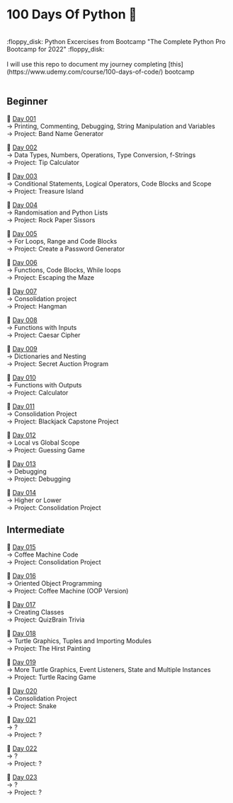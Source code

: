 # 100 Days Of Python 🐍
<br/>
:floppy_disk: Python Excercises from Bootcamp "The Complete Python Pro Bootcamp for 2022" :floppy_disk:
<br/><br/>
I will use this repo to document my journey completing [this](https://www.udemy.com/course/100-days-of-code/) bootcamp
<br/><br/>

## Beginner

:date: [Day 001](https://github.com/fernandocucci/100DaysOfPython/tree/main/Day%20001)  
-> Printing, Commenting, Debugging, String Manipulation and Variables<br/>
-> Project: Band Name Generator

:date: [Day 002](https://github.com/fernandocucci/100DaysOfPython/tree/main/Day%20002)  
-> Data Types, Numbers, Operations, Type Conversion, f-Strings<br/>
-> Project: Tip Calculator

:date: [Day 003](https://github.com/fernandocucci/100DaysOfPython/tree/main/Day%20003)  
-> Conditional Statements, Logical Operators, Code Blocks and Scope<br/>
-> Project: Treasure Island

:date: [Day 004](https://github.com/fernandocucci/100DaysOfPython/tree/main/Day%20004)  
-> Randomisation and Python Lists<br/>
-> Project: Rock Paper Sissors

:date: [Day 005](https://github.com/fernandocucci/100DaysOfPython/tree/main/Day%20005)  
-> For Loops, Range and Code Blocks<br/>
-> Project: Create a Password Generator

:date: [Day 006](https://github.com/fernandocucci/100DaysOfPython/tree/main/Day%20006)  
-> Functions, Code Blocks, While loops<br/>
-> Project: Escaping the Maze

:date: [Day 007](https://github.com/fernandocucci/100DaysOfPython/tree/main/Day%20007)  
-> Consolidation project<br/>
-> Project: Hangman

:date: [Day 008](https://github.com/fernandocucci/100DaysOfPython/tree/main/Day%20008)  
-> Functions with Inputs<br/>
-> Project: Caesar Cipher

:date: [Day 009](https://github.com/fernandocucci/100DaysOfPython/tree/main/Day%20009)  
-> Dictionaries and Nesting<br/>
-> Project: Secret Auction Program

:date: [Day 010](https://github.com/fernandocucci/100DaysOfPython/tree/main/Day%20010)  
-> Functions with Outputs<br/>
-> Project: Calculator

:date: [Day 011](https://github.com/fernandocucci/100DaysOfPython/tree/main/Day%20011)  
-> Consolidation Project<br/>
-> Project: Blackjack Capstone Project

:date: [Day 012](https://github.com/fernandocucci/100DaysOfPython/tree/main/Day%20012)  
-> Local vs Global Scope<br/>
-> Project: Guessing Game

:date: [Day 013](https://github.com/fernandocucci/100DaysOfPython/tree/main/Day%20013)  
-> Debugging<br/>
-> Project: Debugging

:date: [Day 014](https://github.com/fernandocucci/100DaysOfPython/tree/main/Day%20014)  
-> Higher or Lower<br/>
-> Project: Consolidation Project

## Intermediate

:date: [Day 015](https://github.com/fernandocucci/100DaysOfPython/tree/main/Day%20015)  
-> Coffee Machine Code<br/>
-> Project: Consolidation Project

:date: [Day 016](https://github.com/fernandocucci/100DaysOfPython/tree/main/Day%20016)  
-> Oriented Object Programming<br/>
-> Project: Coffee Machine (OOP Version)

:date: [Day 017](https://github.com/fernandocucci/100DaysOfPython/tree/main/Day%20016)  
-> Creating Classes<br/>
-> Project: QuizBrain Trivia

:date: [Day 018](https://github.com/fernandocucci/100DaysOfPython/tree/main/Day%20018)  
-> Turtle Graphics, Tuples and Importing Modules<br/>
-> Project: The Hirst Painting

:date: [Day 019](https://github.com/fernandocucci/100DaysOfPython/tree/main/Day%20019)  
-> More Turtle Graphics, Event Listeners, State and Multiple Instances<br/>
-> Project: Turtle Racing Game

:date: [Day 020](https://github.com/fernandocucci/100DaysOfPython/tree/main/Day%20020)  
-> Consolidation Project<br/>
-> Project: Snake

:date: [Day 021](https://github.com/fernandocucci/100DaysOfPython/tree/main/Day%20021)  
-> ?<br/>
-> Project: ?

:date: [Day 022](https://github.com/fernandocucci/100DaysOfPython/tree/main/Day%20022)  
-> ?<br/>
-> Project: ?

:date: [Day 023](https://github.com/fernandocucci/100DaysOfPython/tree/main/Day%20023)  
-> ?<br/>
-> Project: ?